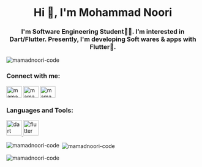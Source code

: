 <h1 align="center">Hi 👋, I'm Mohammad Noori</h1>
<h3 align="center">I'm Software Engineering Student👨‍💻. I’m interested in Dart/Flutter. Presently, I'm developing Soft wares & apps with Flutter📱.</h3>

<p align="left"> <img src="https://komarev.com/ghpvc/?username=mamadnoori-code&label=Profile%20views&color=0e75b6&style=flat" alt="mamadnoori-code" /> </p>

<h3 align="left">Connect with me:</h3>
<p align="left">
<a href="https://linkedin.com/in/mamadnoori.code" target="blank"><img align="center" src="https://raw.githubusercontent.com/rahuldkjain/github-profile-readme-generator/master/src/images/icons/Social/linked-in-alt.svg" alt="mamadnoori.code" height="30" width="40" /></a>
<a href="https://instagram.com/mamadnoori.code" target="blank"><img align="center" src="https://raw.githubusercontent.com/rahuldkjain/github-profile-readme-generator/master/src/images/icons/Social/instagram.svg" alt="mamadnoori.code" height="30" width="40" /></a>
<a href="https://www.youtube.com/c/mamadnoori.code" target="blank"><img align="center" src="https://raw.githubusercontent.com/rahuldkjain/github-profile-readme-generator/master/src/images/icons/Social/youtube.svg" alt="mamadnoori.code" height="30" width="40" /></a>
</p>

<h3 align="left">Languages and Tools:</h3>
<p align="left"> <a href="https://dart.dev" target="_blank" rel="noreferrer"> <img src="https://www.vectorlogo.zone/logos/dartlang/dartlang-icon.svg" alt="dart" width="40" height="40"/> </a> <a href="https://flutter.dev" target="_blank" rel="noreferrer"> <img src="https://www.vectorlogo.zone/logos/flutterio/flutterio-icon.svg" alt="flutter" width="40" height="40"/> </a> </p>

<p><img align="left" src="https://github-readme-stats.vercel.app/api/top-langs?username=mamadnoori-code&show_icons=true&locale=en&layout=compact" alt="mamadnoori-code" /></p>

<p>&nbsp;<img align="center" src="https://github-readme-stats.vercel.app/api?username=mamadnoori-code&show_icons=true&locale=en" alt="mamadnoori-code" /></p>

<p><img align="center" src="https://github-readme-streak-stats.herokuapp.com/?user=mamadnoori-code&" alt="mamadnoori-code" /></p>
